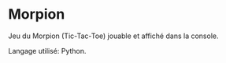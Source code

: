 # Morpion
 Jeu du Morpion (Tic-Tac-Toe) jouable et affiché dans la console. 
 
 Langage utilisé: Python.
